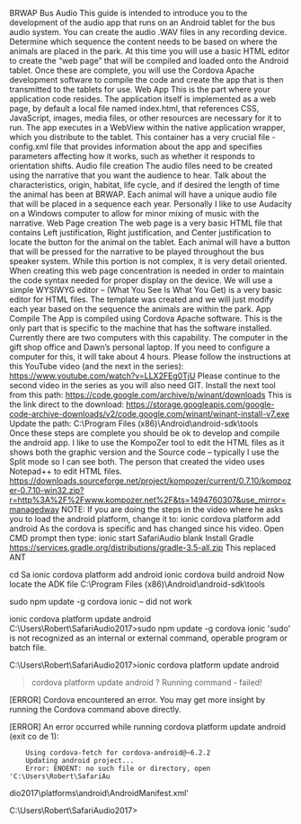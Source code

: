 BRWAP Bus Audio
This guide is intended to introduce you to the development of the audio app that runs on an Android tablet for the bus audio system. You can create the audio .WAV files in any recording device. Determine which sequence the content needs to be based on where the animals are placed in the park. At this time you will use a basic HTML editor to create the “web page” that will be compiled and loaded onto the Android tablet. Once these are complete, you will use the Cordova Apache development software to compile the code and create the app that is then transmitted to the tablets for use.
Web App
This is the part where your application code resides. The application itself is implemented as a web page, by default a local file named index.html, that references CSS, JavaScript, images, media files, or other resources are necessary for it to run. The app executes in a WebView within the native application wrapper, which you distribute to the tablet.
This container has a very crucial file - config.xml file that provides information about the app and specifies parameters affecting how it works, such as whether it responds to orientation shifts.
Audio file creation
The audio files need to be created using the narrative that you want the audience to hear. Talk about the characteristics, origin, habitat, life cycle, and if desired the length of time the animal has been at BRWAP. Each animal will have a unique audio file that will be placed in a sequence each year. Personally I like to use Audacity on a Windows computer to allow for minor mixing of music with the narrative.
Web Page creation
The web page is a very basic HTML file that contains Left justification, Right justification, and Center justification to locate the button for the animal on the tablet. Each animal will have a button that will be pressed for the narrative to be played throughout the bus speaker system. While this portion is not complex, it is very detail oriented. When creating this web page concentration is needed in order to maintain the code syntax needed for proper display on the device.
We will use a simple WYSIWYG editor – (What You See Is What You Get) is a very basic editor for HTML files. The template was created and we will just modify each year based on the sequence the animals are within the park.
App Compile
The App is compiled using Cordova Apache software. This is the only part that is specific to the machine that has the software installed. Currently there are two computers with this capability. The computer in the gift shop office and Dawn’s personal laptop. If you need to configure a computer for this, it will take about 4 hours. Please follow the instructions at this YouTube video (and the next in the series): https://www.youtube.com/watch?v=LLX2FEg0TjU
Please continue to the second video in the series as you will also need GIT.
Install the next tool from this path: https://code.google.com/archive/p/winant/downloads
This is the link direct to the download: https://storage.googleapis.com/google-code-archive-downloads/v2/code.google.com/winant/winant-install-v7.exe
Update the path: C:\Program Files (x86)\Android\android-sdk\tools\
Once these steps are complete you should be ok to develop and compile the android app.
I like to use the KompoZer tool to edit the HTML files as it shows both the graphic version and the Source code – typically I use the Split mode so I can see both. The person that created the video uses Notepad++ to edit HTML files.
https://downloads.sourceforge.net/project/kompozer/current/0.7.10/kompozer-0.7.10-win32.zip?r=http%3A%2F%2Fwww.kompozer.net%2F&ts=1494760307&use_mirror=managedway
NOTE: If you are doing the steps in the video where he asks you to load the android platform, change it to: ionic cordova platform add android
As the cordova is specific and has changed since his video.
Open CMD prompt then type:
ionic start SafariAudio blank
Install Gradle https://services.gradle.org/distributions/gradle-3.5-all.zip This replaced ANT

cd Sa <TAB><ENTER>
ionic cordova platform add android
ionic cordova build android
Now locate the ADK file
C:\Program Files (x86)\Android\android-sdk\tools

sudo npm update -g cordova ionic – did not work

ionic cordova platform update android
C:\Users\Robert\SafariAudio2017>sudo npm update -g cordova ionic
'sudo' is not recognized as an internal or external command,
operable program or batch file.

C:\Users\Robert\SafariAudio2017>ionic cordova platform update android
> cordova platform update android
? Running command - failed!

[ERROR] Cordova encountered an error.
        You may get more insight by running the Cordova command above directly.

[ERROR] An error occurred while running cordova platform update android (exit co
de 1):

        Using cordova-fetch for cordova-android@~6.2.2
        Updating android project...
        Error: ENOENT: no such file or directory, open 'C:\Users\Robert\SafariAu
dio2017\platforms\android\AndroidManifest.xml'



C:\Users\Robert\SafariAudio2017>






